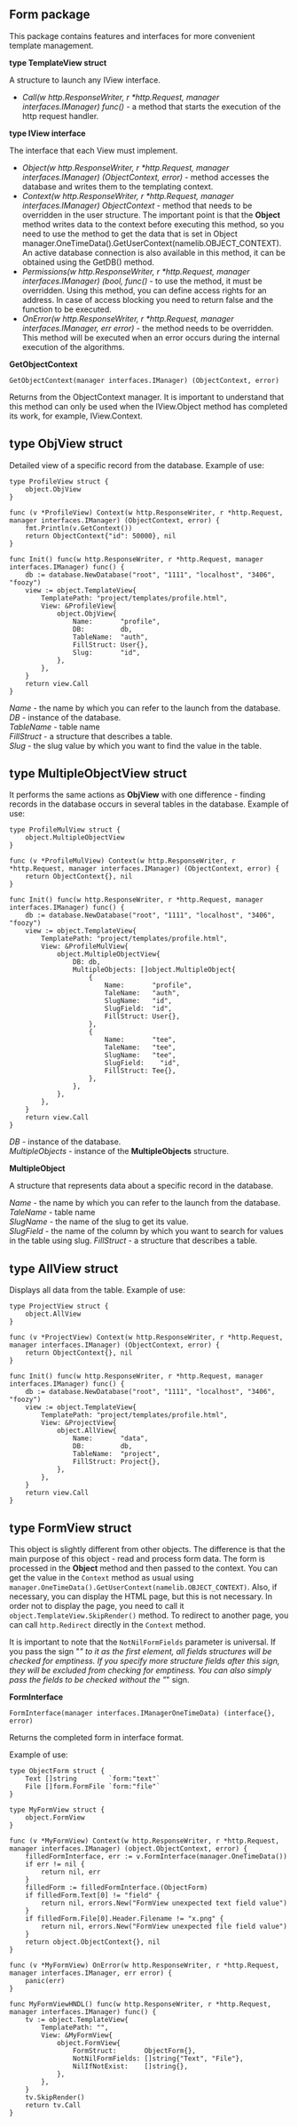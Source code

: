 ## Form package
This package contains features and interfaces for more convenient template management.

__type TemplateView struct__

A structure to launch any IView interface.

* _Call(w http.ResponseWriter, r *http.Request, manager interfaces.IManager) func()_ - a method that starts the execution 
of the http request handler.

__type IView interface__

The interface that each View must implement.

* _Object(w http.ResponseWriter, r *http.Request, manager interfaces.IManager) (ObjectContext, error)_ - method 
accesses the database and writes them to the templating context.<br>
* _Context(w http.ResponseWriter, r *http.Request, manager interfaces.IManager) ObjectContext_ - method that
needs to be overridden in the user structure. The important point is that the __Object__ method writes data to the context
before executing this method, so you need to use the method to get the data that is set in Object 
manager.OneTimeData().GetUserContext(namelib.OBJECT_CONTEXT). An active database connection is also available in this method,
it can be obtained using the GetDB() method.<br>
* _Permissions(w http.ResponseWriter, r *http.Request, manager interfaces.IManager) (bool, func()_ - to use the method, 
it must be overridden. Using this method, you can define access rights for an address. In case of access blocking you 
need to return false and the function to be executed.<br>
* _OnError(w http.ResponseWriter, r *http.Request, manager interfaces.IManager, err error)_ - the method needs to be overridden.
This method will be executed when an error occurs during the internal execution of the algorithms.<br>

__GetObjectContext__
```
GetObjectContext(manager interfaces.IManager) (ObjectContext, error)
```
Returns from the ObjectContext manager.
It is important to understand that this method can only be used when the IView.Object method has completed its work, 
for example, IView.Context.

## type ObjView struct

Detailed view of a specific record from the database. Example of use:
```
type ProfileView struct {
    object.ObjView
}

func (v *ProfileView) Context(w http.ResponseWriter, r *http.Request, manager interfaces.IManager) (ObjectContext, error) {
    fmt.Println(v.GetContext())
    return ObjectContext{"id": 50000}, nil
}

func Init() func(w http.ResponseWriter, r *http.Request, manager interfaces.IManager) func() {
    db := database.NewDatabase("root", "1111", "localhost", "3406", "foozy")
    view := object.TemplateView{
        TemplatePath: "project/templates/profile.html",
        View: &ProfileView{
            object.ObjView{
                Name:       "profile",
                DB:         db,
                TableName:  "auth",
                FillStruct: User{},
                Slug:       "id",
            },
        },
    }
    return view.Call
}
```
_Name_ - the name by which you can refer to the launch from the database.<br>
_DB_ - instance of the database.<br>
_TableName_ - table name<br>
_FillStruct_ - a structure that describes a table.<br>
_Slug_ - the slug value by which you want to find the value in the table.<br>

## type MultipleObjectView struct

It performs the same actions as __ObjView__ with one difference - finding records in the database occurs in several
tables in the database. Example of use:
```
type ProfileMulView struct {
    object.MultipleObjectView
}

func (v *ProfileMulView) Context(w http.ResponseWriter, r *http.Request, manager interfaces.IManager) (ObjectContext, error) {
    return ObjectContext{}, nil
}

func Init() func(w http.ResponseWriter, r *http.Request, manager interfaces.IManager) func() {
    db := database.NewDatabase("root", "1111", "localhost", "3406", "foozy")
    view := object.TemplateView{
        TemplatePath: "project/templates/profile.html",
        View: &ProfileMulView{
            object.MultipleObjectView{
                DB: db,
                MultipleObjects: []object.MultipleObject{
                    {
                        Name:       "profile",
                        TaleName:   "auth",
                        SlugName:   "id",
                        SlugField:  "id",
                        FillStruct: User{},
                    },
                    {
                        Name:       "tee",
                        TaleName:   "tee",
                        SlugName:   "tee",
                        SlugField:    "id",
                        FillStruct: Tee{},
                    },
                },
            },
        },
    }
    return view.Call
}
```
_DB_ - instance of the database.<br>
_MultipleObjects_ - instance of the __MultipleObjects__ structure.<br>

__MultipleObject__

A structure that represents data about a specific record in the database.

_Name_ - the name by which you can refer to the launch from the database.<br>
_TaleName_ - table name<br>
_SlugName_ - the name of the slug to get its value.<br>
_SlugField_ - the name of the column by which you want to search for values in the table using slug.
_FillStruct_ - a structure that describes a table.<br>

## type AllView struct

Displays all data from the table. Example of use:
```
type ProjectView struct {
    object.AllView
}

func (v *ProjectView) Context(w http.ResponseWriter, r *http.Request, manager interfaces.IManager) (ObjectContext, error) {
    return ObjectContext{}, nil
}

func Init() func(w http.ResponseWriter, r *http.Request, manager interfaces.IManager) func() {
    db := database.NewDatabase("root", "1111", "localhost", "3406", "foozy")
    view := object.TemplateView{
        TemplatePath: "project/templates/profile.html",
        View: &ProjectView{
            object.AllView{
                Name:       "data",
                DB:         db,
                TableName:  "project",
                FillStruct: Project{},
            },
        },
    }
    return view.Call
}
```

## type FormView struct
This object is slightly different from other objects. The difference is that the main purpose of this 
object - read and process form data. The form is processed in the __Object__ method and then passed to the context.
You can get the value in the `Context` method as usual using `manager.OneTimeData().GetUserContext(namelib.OBJECT_CONTEXT)`.
Also, if necessary, you can display the HTML page, but this is not necessary. In order not to display the page, you need to call it 
`object.TemplateView.SkipRender()` method.
To redirect to another page, you can call `http.Redirect` directly in the `Context` method.

It is important to note that the `NotNilFormFields` parameter is universal. If you pass the sign "*" to it as the first element, all fields
structures will be checked for emptiness. If you specify more structure fields after this sign, they will be excluded
from checking for emptiness. You can also simply pass the fields to be checked without the "*" sign.

__FormInterface__
```
FormInterface(manager interfaces.IManagerOneTimeData) (interface{}, error)
```
Returns the completed form in interface format.

Example of use:
```
type ObjectForm struct {
	Text []string        `form:"text"`
	File []form.FormFile `form:"file"`
}

type MyFormView struct {
	object.FormView
}

func (v *MyFormView) Context(w http.ResponseWriter, r *http.Request, manager interfaces.IManager) (object.ObjectContext, error) {
	filledFormInterface, err := v.FormInterface(manager.OneTimeData())
	if err != nil {
		return nil, err
	}
	filledForm := filledFormInterface.(ObjectForm)
	if filledForm.Text[0] != "field" {
		return nil, errors.New("FormView unexpected text field value")
	}
	if filledForm.File[0].Header.Filename != "x.png" {
		return nil, errors.New("FormView unexpected file field value")
	}
	return object.ObjectContext{}, nil
}

func (v *MyFormView) OnError(w http.ResponseWriter, r *http.Request, manager interfaces.IManager, err error) {
	panic(err)
}

func MyFormViewHNDL() func(w http.ResponseWriter, r *http.Request, manager interfaces.IManager) func() {
	tv := object.TemplateView{
		TemplatePath: "",
		View: &MyFormView{
			object.FormView{
				FormStruct:       ObjectForm{},
				NotNilFormFields: []string{"Text", "File"},
				NilIfNotExist:    []string{},
			},
		},
	}
	tv.SkipRender()
	return tv.Call
}
```